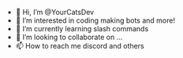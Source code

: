 - 👋 Hi, I’m @YourCatsDev
- 👀 I’m interested in coding making bots and more!
- 🌱 I’m currently learning slash commands
- 💞️ I’m looking to collaborate on ...
- 📫 How to reach me discord and others

<!---
YourCatsDev/YourCatsDev is a ✨ special ✨ repository because its `README.md` (this file) appears on your GitHub profile.
You can click the Preview link to take a look at your changes.
--->
